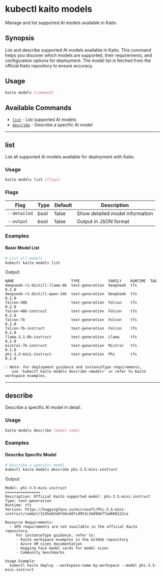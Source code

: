 # kubectl kaito models

Manage and list supported AI models available in Kaito.

## Synopsis

List and describe supported AI models available in Kaito. This command helps you discover which models are supported, their requirements, and configuration options for deployment. The model list is fetched from the official Kaito repository to ensure accuracy.

## Usage

```bash
kaito models [command]
```

## Available Commands

- [`list`](#list) - List supported AI models
- [`describe`](#describe) - Describe a specific AI model

---

## list

List all supported AI models available for deployment with Kaito.

### Usage

```bash
kaito models list [flags]
```

### Flags

| Flag               | Type     | Default | Description                                  |
| ------------------ | -------- | ------- | -------------------------------------------- |
| `--detailed`       | bool     | false   | Show detailed model information              |
| `--output`         | bool     | false   | Output in JSON format                        |

### Examples

#### Basic Model List

```bash
# List all models
kubectl kaito models list
```

Output:
```shell
NAME                          TYPE             FAMILY    RUNTIME  TAG
deepseek-r1-distill-llama-8b  text-generation  DeepSeek  tfs      0.2.0
deepseek-r1-distill-qwen-14b  text-generation  DeepSeek  tfs      0.2.0
falcon-40b                    text-generation  Falcon    tfs      0.2.0
falcon-40b-instruct           text-generation  Falcon    tfs      0.2.0
falcon-7b                     text-generation  Falcon    tfs      0.2.0
falcon-7b-instruct            text-generation  Falcon    tfs      0.2.0
llama-3.1-8b-instruct         text-generation  Llama     tfs      0.2.0
mistral-7b-instruct           text-generation  Mistral   tfs      0.2.0
phi-3.5-mini-instruct         text-generation  Phi       tfs      0.2.0

💡 Note: For deployment guidance and instanceType requirements,
   use 'kubectl kaito models describe <model>' or refer to Kaito workspace examples.
```

---

## describe

Describe a specific AI model in detail.

### Usage

```bash
kaito models describe [model-name]
```

### Examples

#### Describe Specific Model

```bash
# Describe a specific model
kubectl kaito models describe phi-3.5-mini-instruct
```

Output:
```shell
Model: phi-3.5-mini-instruct
================
Description: Official Kaito supported model: phi-3.5-mini-instruct
Type: text-generation
Runtime: tfs
Version: https://huggingface.co/microsoft/Phi-3.5-mini-instruct/commit/3145e03a9fd4cdd7cd953c34d9bbf7ad606122ca

Resource Requirements:
  💡 GPU requirements are not available in the official Kaito repository.
     For instanceType guidance, refer to:
     - Kaito workspace examples in the GitHub repository
     - Azure VM sizes documentation
     - Hugging Face model cards for model sizes
     - Community benchmarks

Usage Example:
  kubectl kaito deploy --workspace-name my-workspace --model phi-3.5-mini-instruct
```
